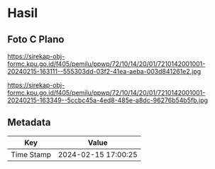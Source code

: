# Hasil

## Foto C Plano

https://sirekap-obj-formc.kpu.go.id/f405/pemilu/ppwp/72/10/14/20/01/7210142001001-20240215-163111--555303dd-03f2-41ea-aeba-003d841261e2.jpg

https://sirekap-obj-formc.kpu.go.id/f405/pemilu/ppwp/72/10/14/20/01/7210142001001-20240215-163349--5ccbc45a-4ed8-485e-a8dc-96276b54b5fb.jpg


## Metadata

| Key        | Value               |
| ---------- | ------------------- |
| Time Stamp | 2024-02-15 17:00:25 |



